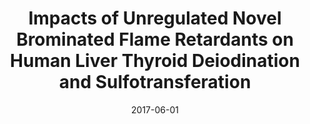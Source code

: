 ---
title: Impacts of Unregulated Novel Brominated Flame Retardants on Human Liver Thyroid Deiodination and Sulfotransferation
collection: publications
permalink: /publication/2017-06-01-Impacts-of-Unregulated-Novel-Brominated-Flame-Retardants-on-Human-Liver-Thyroid-Deiodination-and-Sulfotransferation
category: manuscripts
date: 2017-06-01
venue: 'Environmental Science &amp; Technology'
link: 'https://doi.org/10.1021%2Facs.est.7b01143'
citation: '<b>Smythe, T.</b>; Butt, C.; Stapleton, H.; Pleskach, K.; Ratnayake, G.; Song, C.; Riddell, N.; Konstantinov, A.; Tomy, G. Impacts of Unregulated Novel Brominated Flame Retardants on Human Liver Thyroid Deiodination and Sulfotransferation. <i>Environmental Science &amp; Technology</i> <b>2017</b>, <i>51</i> (12), 7245--7253. DOI: 10.1021/acs.est.7b01143'
---